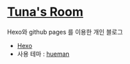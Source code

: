 # [Tuna's Room](https://nobletuna.github.io)

 Hexo와 github pages 를 이용한 개인 블로그

- [Hexo](https://hexo.io/ko/docs/)
- 사용 테마 : [hueman](https://github.com/ppoffice/hexo-theme-hueman)
